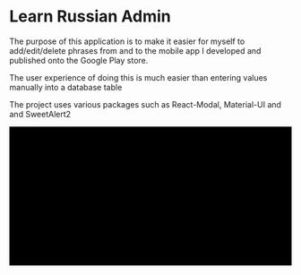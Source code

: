 # Learn Russian Admin

The purpose of this application is to make it easier for myself to add/edit/delete phrases from and to the mobile app I developed and published onto the Google Play store. 

The user experience of doing this is much easier than entering values manually into a database table

The project uses various packages such as React-Modal, Material-UI and and SweetAlert2

![Russian Admin in action.](russianadmin.gif)
